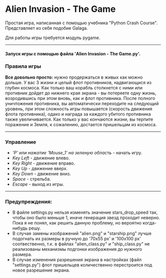 # Alien Invasion - The Game #
 Простая игра, написанная с помощью учебника "Python Crash Course".
 Представляет из себя подобие Galaga.
 
 Для работы игры требуется модуль pygame.
 ____
  #### Запуск игры с помощью файла 'Alien Invasion - The Game.py'. ####
  
 ### Правила игры ###
 **Все довольно просто:** нужно продержаться в живых как можно дольше. У вас 3 жизни и целый флот противников, надвигающися из глубин космоса. Как только ваш корабль столкнется с ними или противник дойдет до нижнего края экрана - вы потеряете одну жизнь, возродившись при этом вновь, как и флот противника. После полного уничтожения противника, вы автоматически переходите на следующий уровень, при этом сложность игры повышается (скорость движения флота противника), одако и награда за каждого убитого противника также увеличивается. Как только у вас кончаются жизни, вы терпите поражение и Земля, к сожалению, достается пришельцам из космоса.
 ____
 
  ### Управление ###
 - *'P' или нажатие 'Mouse_1' на зеленую область* - начать игру.
 - *Key Left* - движение влево.
 - *Key Right* - движение вправо.
 - *Key Up* - движение вверх.
 - *Key Down* - движение вниз.
 - *Space*  - стрельба.
 - *Escape* - выход из игры.
 
 ____
 ### Предупреждения: ###
 
* В файле settings.py нельзя изменять значение stars_drop_speed так, чтобы оно было меньше 1, иначе генерация звезд проходит неверно. Пока я не понял, как решить данную проблему, но вероятно когда-нибудь решу.
* В случае замены изображений "alien.png" и "starship.png" лучше подогнать их размеры в ручную до '70x55 px' и '100x100 px' соотвественно, т.к. в файлах "alien_class.py" и "ship_class.py" не реализованы механизмы подгонки изображения до нужного размера.
* В случае изменения разрешения экрана в настройках (файл "settings.py") флот пришельцев количественно перестроится под новое разрешение экрана.

